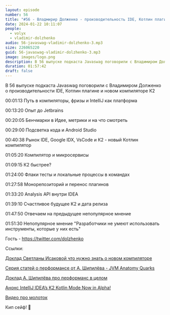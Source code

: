 ```yaml
---
layout: episode
number: 56
title: "#56 - Владмирир Долженко - производительность IDE, Котлин плагин и новый компилятор К2"
date: 2024-01-22 10:11:07
people:
  - volyx
  - vladimir-dolzhenko
audio: 56-javaswag-vladimir-dolzhenko-3.mp3
size: 226065220    
guid: 56-javaswag-vladimir-dolzhenko-3.mp3
image: images/logo.png
description: В 56 выпуске подкаста Javaswag поговорили с Владимиром Долженко о производительности IDE, Котлин плагине и новом компиляторе К2
duration: 01:57:42
draft: false
---
```


В 56 выпуске подкаста Javaswag поговорили с Владимиром Долженко о производительности IDE, Котлин плагине и новом компиляторе К2

00:01:13 Путь в компиляторы, фризы и IntelliJ как платформа

00:13:20 Опыт до Jetbrains

00:20:05 Бенчмарки в Идее, метрики и на что смотреть

00:29:00 Подсветка кода и Android Studio

00:40:38 Рынок IDE, Google IDX, VsCode и К2 - новый Котлин компилятор

01:05:20 Компилятор и микросервисы

01:09:15 К2 быстрее?

01:24:00 Флаки тесты и локальные процессы в командах

01:27:58 Монорепозиторий и перенос плагинов

01:33:20 Analysis API внутри IDEA

01:39:10 Счастливое будущее K2 и дата релиза

01:47:50 Отвечаем на предыдущее непопулярное мнение

01:51:30 Непопулярное мнение "Разработчики не умеют использовать инструменты, которые у них есть"

Гость - https://twitter.com/dolzhenko

Ссылки:

[Доклад Светланы Исаковой что нужно знать о новом компиляторе](https://www.youtube.com/watch?v=iTdJJq_LyoY)

[Серия статей о перформансе от А. Шипилёва - JVM Anatomy Quarks](https://shipilev.net/jvm/anatomy-quarks/)

[Доклад А. Шипилёва про перформанс в целом](https://www.youtube.com/watch?v=p2b4JHESEOc)

[Анонс IntelliJ IDEA’s K2 Kotlin Mode Now in Alpha!](https://blog.jetbrains.com/idea/2024/01/intellij-idea-2024-1/#intellij-idea's-k2-kotlin-mode-now-in-alpha)

[Видео про молоток](https://www.youtube.com/watch?v=3CJiSOBHuJk)

Кип сейф! 🖖
